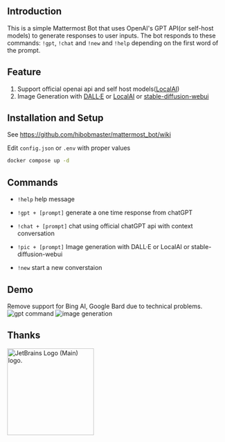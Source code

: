 ## Introduction

This is a simple Mattermost Bot that uses OpenAI's GPT API(or self-host models) to generate responses to user inputs. The bot responds to these commands: `!gpt`, `!chat` and `!new` and  `!help` depending on the first word of the prompt.

## Feature

1. Support official openai api and self host models([LocalAI](https://localai.io/model-compatibility/))
2. Image Generation with [DALL·E](https://platform.openai.com/docs/api-reference/images/create) or [LocalAI](https://localai.io/features/image-generation/) or [stable-diffusion-webui](https://github.com/AUTOMATIC1111/stable-diffusion-webui/wiki/API)
## Installation and Setup

See https://github.com/hibobmaster/mattermost_bot/wiki

Edit `config.json` or `.env` with proper values

```sh
docker compose up -d
```

## Commands

- `!help` help message
- `!gpt + [prompt]` generate a one time response from chatGPT
- `!chat + [prompt]` chat using official chatGPT api with context conversation
- `!pic + [prompt]` Image generation with DALL·E or LocalAI or stable-diffusion-webui

- `!new` start a new converstaion

## Demo
Remove support for Bing AI, Google Bard due to technical problems.
![gpt command](https://imgur.com/vdT83Ln.jpg)
![image generation](https://i.imgur.com/GHczfkv.jpg)

## Thanks
<a href="https://jb.gg/OpenSourceSupport" target="_blank">
<img src="https://resources.jetbrains.com/storage/products/company/brand/logos/jb_beam.png" alt="JetBrains Logo (Main) logo." width="200" height="200">
</a>
